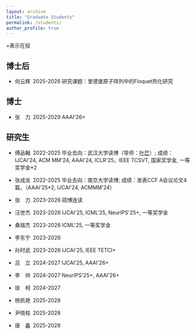 ```yaml
---
layout: archive
title: "Graduate Students"
permalink: /students/
author_profile: true
---
```

+表示在投


博士后
------
* 何云辉&#8194;2025-2026 研究课题：里德堡原子阵列中的Floquet热化研究

博士
------
* 张&#8195;力&#8194;2025-2029 AAAI'26+

研究生
------
* 傅品翰&#8194;2022-2025 毕业去向：武汉大学读博（导师：[叶芒](https://marswhu.github.io/index.html)）; 成绩：IJCAI'24, ACM MM'24, AAAI'24, ICLR'25，IEEE TCSVT, 国家奖学金, 一等奖学金*2
* 张成龙&#8194;2022-2025 毕业去向：南京大学读博; 成绩：发表CCF A会议论文4篇，（AAAI'25*2, IJCAI'24, ACMMM'24）
* 张&#8195;力&#8194;2023-2026 硕博连读
* 汪世杰&#8194;2023-2026 IJCAI'25, ICML'25, NeurIPS'25+, 一等奖学金
* 桑瑞杰&#8194;2023-2026 ICML'25, 一等奖学金
* 李东宁&#8194;2023-2026
* 孙时武&#8194;2023-2026 IJCAI'25, IEEE TETCI+
* 吕&#8195;立&#8194;2024-2027 IJCAI'25, AAAI'26+
* 李&#8195;帅&#8194;2024-2027 NeurIPS'25+, AAAI'26+
* 徐&#8195;柯&#8194;2024-2027
* 杨凯艳&#8194;2025-2028
* 尹晓柱&#8194;2025-2028
* 唐&#8195;鑫&#8194;2025-2028



  <!--
&#160; 空一格
&#8194; 空两格
&#8195; 空四格
注意：不要漏掉分号
-->

